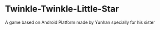 # Twinkle-Twinkle-Little-Star
A game based on Android Platform made by Yunhan specially for his sister

